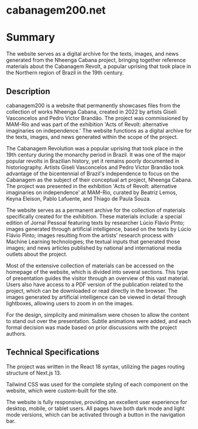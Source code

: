 # cabanagem200.net

# Summary

The website serves as a digital archive for the texts, images, and news generated from the Nheenga Cabana project, bringing together reference materials about the Cabanagem Revolt, a popular uprising that took place in the Northern region of Brazil in the 19th century.

## Description

cabanagem200 is a website that permanently showcases files from the collection of works Nheenga Cabana, created in 2022 by artists Giseli Vasconcelos and Pedro Victor Brandão. The project was commissioned by MAM-Rio and was part of the exhibition 'Acts of Revolt: alternative imaginaries on independence.' The website functions as a digital archive for the texts, images, and news generated within the scope of the project.

The Cabanagem Revolution was a popular uprising that took place in the 19th century during the monarchy period in Brazil. It was one of the major popular revolts in Brazilian history, yet it remains poorly documented in historiography. Artists Giseli Vasconcelos and Pedro Victor Brandão took advantage of the bicentennial of Brazil's independence to focus on the Cabanagem as the subject of their conceptual art project, Nheenga Cabana. The project was presented in the exhibition 'Acts of Revolt: alternative imaginaries on independence' at MAM-Rio, curated by Beatriz Lemos, Keyna Eleison, Pablo Lafuente, and Thiago de Paula Souza.

The website serves as a permanent archive for the collection of materials specifically created for the exhibition. These materials include: a special edition of Jornal Pessoal featuring texts by researcher Lúcio Flávio Pinto; images generated through artificial intelligence, based on the texts by Lúcio Flávio Pinto; images resulting from the artists' research process with Machine Learning technologies; the textual inputs that generated those images; and news articles published by national and international media outlets about the project.

Most of the extensive collection of materials can be accessed on the homepage of the website, which is divided into several sections. This type of presentation guides the visitor through an overview of this vast material. Users also have access to a PDF version of the publication related to the project, which can be downloaded or read directly in the browser. The images generated by artificial intelligence can be viewed in detail through lightboxes, allowing users to zoom in on the images.

For the design, simplicity and minimalism were chosen to allow the content to stand out over the presentation. Subtle animations were added, and each formal decision was made based on prior discussions with the project authors.

## Technical Specifications

The project was written in the React 18 syntax, utilizing the pages routing structure of Next.js 13.

Tailwind CSS was used for the complete styling of each component on the website, which were custom-built for the site.

The website is fully responsive, providing an excellent user experience for desktop, mobile, or tablet users. All pages have both dark mode and light mode versions, which can be activated through a button in the navigation bar.
